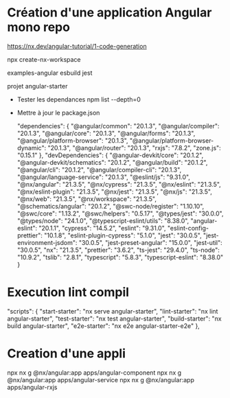
# Création d'une application Angular mono repo
  https://nx.dev/angular-tutorial/1-code-generation
  
  npx create-nx-workspace

  examples-angular
    esbuild
    jest

  projet
    angular-starter    

  - Tester les dependances
    npm list --depth=0

  - Mettre à jour le package.json

      "dependencies": {
        "@angular/common": "20.1.3",
        "@angular/compiler": "20.1.3",
        "@angular/core": "20.1.3",
        "@angular/forms": "20.1.3",
        "@angular/platform-browser": "20.1.3",
        "@angular/platform-browser-dynamic": "20.1.3",
        "@angular/router": "20.1.3",
        "rxjs": "7.8.2",
        "zone.js": "0.15.1"
      },
      "devDependencies": {
        "@angular-devkit/core": "20.1.2",
        "@angular-devkit/schematics": "20.1.2",
        "@angular/build": "20.1.2",
        "@angular/cli": "20.1.2",
        "@angular/compiler-cli": "20.1.3",
        "@angular/language-service": "20.1.3",
        "@eslint/js": "9.31.0",
        "@nx/angular": "21.3.5",
        "@nx/cypress": "21.3.5",
        "@nx/eslint": "21.3.5",
        "@nx/eslint-plugin": "21.3.5",
        "@nx/jest": "21.3.5",
        "@nx/js": "21.3.5",
        "@nx/web": "21.3.5",
        "@nx/workspace": "21.3.5",
        "@schematics/angular": "20.1.2",
        "@swc-node/register": "1.10.10",
        "@swc/core": "1.13.2",
        "@swc/helpers": "0.5.17",
        "@types/jest": "30.0.0",
        "@types/node": "24.1.0",
        "@typescript-eslint/utils": "8.38.0",
        "angular-eslint": "20.1.1",
        "cypress": "14.5.2",
        "eslint": "9.31.0",
        "eslint-config-prettier": "10.1.8",
        "eslint-plugin-cypress": "5.1.0",
        "jest": "30.0.5",
        "jest-environment-jsdom": "30.0.5",
        "jest-preset-angular": "15.0.0",
        "jest-util": "30.0.5",
        "nx": "21.3.5",
        "prettier": "3.6.2",
        "ts-jest": "29.4.0",
        "ts-node": "10.9.2",
        "tslib": "2.8.1",
        "typescript": "5.8.3",
        "typescript-eslint": "8.38.0"
      }


# Execution lint compil

  "scripts": {
    "start-starter": "nx serve angular-starter",
    "lint-starter": "nx lint angular-starter",
    "test-starter": "nx test angular-starter",
    "build-starter": "nx build angular-starter",
    "e2e-starter": "nx e2e angular-starter-e2e"
  },

# Creation d'une appli

  npx nx g @nx/angular:app apps/angular-component
  npx nx g @nx/angular:app apps/angular-service
  npx nx g @nx/angular:app apps/angular-rxjs

